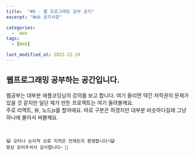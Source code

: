 ```yaml
---
title:  "#0 - 웹 프로그래밍 공부 공지" 
excerpt: "Web 공지사항"

categories:
  -  Web
tags:
  - [Web]

last_modified_at: 2022-12-24
---
```


## 웹프로그래밍 공부하는 공간입니다.

웹공부는 대부분 애플코딩님의 강의를 보고 합니다.
여기 올리면 약간 저작권의 문제가 있을 것 같지만 일단 제가 만든 프로젝트는 여기 올려볼께요.  
주로 리엑트, 뷰, 노드js를 할꺼에요. 따로 구분은 하겠지만 대부분 비슷하다길래 그냥
하나에 몰아서 써볼께요.  




<br>

    😺 오타나 논리적 오류 지적은 언제든지 환영합니다!😺   
    항상 읽어주셔서 감사합니다~ 🙏